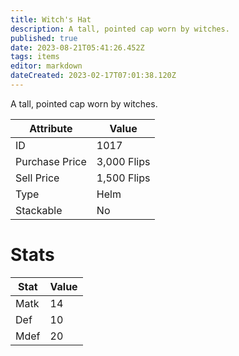 ```yaml
---
title: Witch's Hat
description: A tall, pointed cap worn by witches.
published: true
date: 2023-08-21T05:41:26.452Z
tags: items
editor: markdown
dateCreated: 2023-02-17T07:01:38.120Z
---
```


A tall, pointed cap worn by witches.

|Attribute|Value|
|-|-|
|ID|1017|
|Purchase Price|3,000 Flips|
|Sell Price|1,500 Flips|
|Type|Helm|
|Stackable|No|

# Stats
|Stat|Value|
|-|-|
|Matk|14|
|Def|10|
|Mdef|20|
